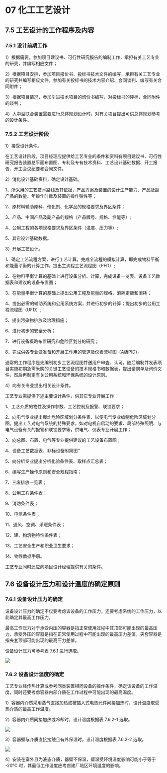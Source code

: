 # 07 化工工艺设计

## 7.5 工艺设计的工作程序及内容 

### 7.5.1 设计前期工作

1）根据需要，参加项目建议书、可行性研究报告的编制工作，承担有关工艺专业的研究，并编写相应文件；

2）根据项目安排，参加项目报价书、投标书技术文件的编写，承担有关工艺专业的研究并编写相应文件，参加有关投标书的技术内容介绍、合同谈判、编写有关合同附件；

3）根据项目情况，参加引进技术项目的询价书编写，对投标书的评标，合同附件的谈判；

4）大中型联合装置需要进行总体规划设计时，对有关项目提出可供总体规划参考的设计条件。

### 7.5.2 工艺设计阶段

1）接受设计条件。

在工艺设计阶段，项目经理应提供给工艺专业的条件和资料有项目建议书、可行性研究报告装置总平面布置图、专利及专有技术资料、工艺设计基础数据、开工报告、开工会议纪要和合同文件。

2）消化设计基础资料，确定设计基础。

1、所采用的工艺技术路线及其依据，产品方案及装置的设计生产能力、产品及副产品的数量、年操作时数及装置的操作弹性等；

2、原材料辅助原料、催化剂、化学品的规格要求及界区条件；

3、产品、中间产品及副产品的规格（产品牌号、规格、性能等）; 

4、公用工程的各项规格要求及界区条件（温度、压力等）; 

5、其它设计基础数据。

3）开展工艺设计。

1、确定工艺流程方案，进行工艺计算，完成全流程的模拟计算，即完成物料平衡和能量平衡的计算工作，提出主流程工艺流程图（PFD）;

2、在物料平衡计算的基础上进行设备分析、计算，完成设备一览表、设备工艺数据表和建议的设备布置图；

3、在能量平衡计算的基础上提出公用工程及能量的规格、消耗定额和消耗；

4、提出必需的辅助系统和公用系统方案，并进行初步的计算；提出初步的公用工程流程图（UFD）;

5、提出污染物排放及治理措施；

6、进行初步的安全分析；

7、进行设备概略布置硏究和危险区划分的研究；

8、完成供各专业做准备和开展工作用的管道及仪表流程图（A版PID）。

通常的工作程序是先编制初步工艺流程图并送用户审査、认可，随后编制并发表项目实施初期急需釆购的关键工艺设备的技术规格书和数据表，提出请购单及询价文件，然后再制定有关公用系统和环保系统的设计原则。

4）向有关专业提出相关设计条件。

工艺专业需提供下述主要设计条件，供其它专业开展工作：

1、工艺介质的物性及操作参数、工艺控制及报警、联锁要求；

2、向电气专业提出爆炸危险区域划分条件表，以便电气专业编制危险区域划分图。提出工艺对电气系统的特殊要求，如对电机自启动的要求、局部特殊照明、与电气设备有关的报警和联锁要求等，供电气、仪表专业开展工作；

3、向总图、布置、电气等专业提供建议的工艺设备布置图；

4、设备工艺数据表，非标设备附简图‘’

5、向分析专业提出分析化验条件表、取样点汇总表；

6、编写生产操作原则和安全规程指南；

7、三废排放一览表；

8、公用工程条件表；

9、消防条件表；

10、电信条件表；

11、通风、空调、采暖条件表；

12、建、构筑物特性条件表；

13、工艺安全生产和职业卫生要求；

14、物性数据手册。

工艺专业同时还应向项目设计经理提供有关的条件。

## 7.6 设备设计压力和设计温度的确定原则

### 7.6.1 设备设计压力的确定

设备设计压力的确定不仅要考虑该设备的工作压力，还要考虑系统的工作压力，以此确定其最高工作压力。

最高工作压力对于承受内压的容器是指正常使用过程中其顶部可能出现的最高压力，承受外压的容器是指在正常使用过程中可能出现的最高压力差值，夹套容器是指夹套顶部可能出现的最高压力差值。

设备设计压力可参考表 7.6.1 进行选取。

![](https://raw.githubusercontent.com/dalong0514/selfstudy/master/图片链接/化工书籍/2019619.PNG)

### 7.6.2 设备设计温度的确定

工艺专业经传热计算或参考同类装置相同设备的操作条件，确定该设备的工作温度，同时还要考虑容器内部介质在工作过程中可能出现的最高温度。

1）容器内介质采用蒸气直接加热或被插入式电热元件间接加热时，设计温度取受热介质的最高工作温度。

2）容器内介质间接加热或冷却时，设计温度根据表 7.6.2-1 选取。
 
 ![](https://raw.githubusercontent.com/dalong0514/selfstudy/master/图片链接/化工书籍/2019620.PNG)
 
3）容器壁与介质直接接触且有外保温时，设计温度根据表 7.6.2-2 选取。
 
 ![](https://raw.githubusercontent.com/dalong0514/selfstudy/master/图片链接/化工书籍/2019621.PNG)
 
4）安装在室外且为液态介质，器壁不保温，壁温受环境温度影响可能小于等于 -20℃ 时，其最低工作温度应考虑建厂地区环境温度的影响。

